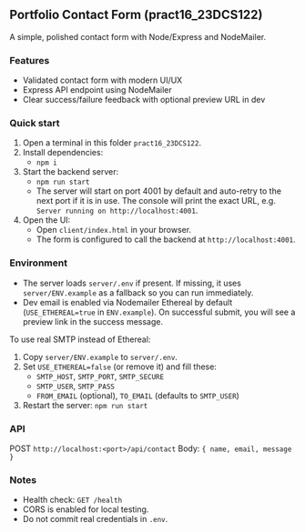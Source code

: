 ## Portfolio Contact Form (pract16_23DCS122)

A simple, polished contact form with Node/Express and NodeMailer.

### Features
- Validated contact form with modern UI/UX
- Express API endpoint using NodeMailer
- Clear success/failure feedback with optional preview URL in dev

### Quick start
1. Open a terminal in this folder `pract16_23DCS122`.
2. Install dependencies:
   - `npm i`
3. Start the backend server:
   - `npm run start`
   - The server will start on port 4001 by default and auto-retry to the next port if it is in use. The console will print the exact URL, e.g. `Server running on http://localhost:4001`.
4. Open the UI:
   - Open `client/index.html` in your browser.
   - The form is configured to call the backend at `http://localhost:4001`.

### Environment
- The server loads `server/.env` if present. If missing, it uses `server/ENV.example` as a fallback so you can run immediately.
- Dev email is enabled via Nodemailer Ethereal by default (`USE_ETHEREAL=true` in `ENV.example`). On successful submit, you will see a preview link in the success message.

To use real SMTP instead of Ethereal:
1. Copy `server/ENV.example` to `server/.env`.
2. Set `USE_ETHEREAL=false` (or remove it) and fill these:
   - `SMTP_HOST`, `SMTP_PORT`, `SMTP_SECURE`
   - `SMTP_USER`, `SMTP_PASS`
   - `FROM_EMAIL` (optional), `TO_EMAIL` (defaults to `SMTP_USER`)
3. Restart the server: `npm run start`

### API
POST `http://localhost:<port>/api/contact`
Body: `{ name, email, message }`

### Notes
- Health check: `GET /health`
- CORS is enabled for local testing.
- Do not commit real credentials in `.env`.
